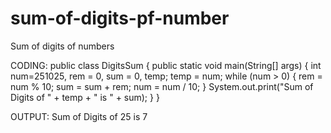 # sum-of-digits-pf-number
Sum of digits of numbers


CODING:
public class DigitsSum
{
public static void main(String[] args) 
{
int num=251025, rem = 0, sum = 0, temp;
temp = num;
while (num > 0)
{
rem = num % 10;
sum = sum + rem;
num = num / 10;
}
System.out.print("Sum of Digits of " + temp + " is " + sum);
}
}


OUTPUT:
Sum of Digits of 25 is 7


